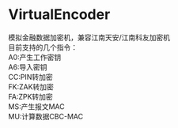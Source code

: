 # VirtualEncoder
模拟金融数据加密机，兼容江南天安/江南科友加密机    
目前支持的几个指令：    
A0:产生工作密钥    
A6:导入密钥    
CC:PIN转加密    
FK:ZAK转加密    
FA:ZPK转加密    
MS:产生报文MAC    
MU:计算数据CBC-MAC    

